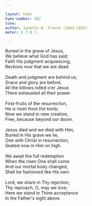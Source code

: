 ```yaml
---

layout: hymn
hymn-number: 362
tune: 
author: Janetta W. Trench (1843-1925)
meter: 8.7.8.7.

---
```

Buried in the grave of Jesus,<br>We believe what God has said;<br>Faith His judgment acquiescing,<br>Reckons now that we are dead.<br><br>Death and judgment are behind us,<br>Grace and glory are before,<br>All the billows rolled o'er Jesus<br>There exhausted all their power.<br><br>First-fruits of the resurrection,<br>He is risen from the tomb;<br>Now we stand in new creation,<br>Free, because beyond our doom.<br><br>Jesus died and we died with Him,<br>Buried in His grave we lie,<br>One with Christ in resurrection,<br>Seated now in Him on high.<br><br>We await the full redemption<br>When the risen One shall come<br>And our mortal body changed,<br>Shall be fashioned like His own.<br><br>Lord, we share in Thy rejection,<br>Thy reproach, O, may we love;<br>Here we stand in Thine acceptance<br>In the Father's sight above.<br><br><br>
